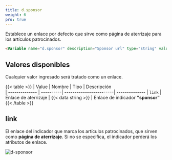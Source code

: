 ```yaml
---
title: d.sponsor
weight: 6
pro: true
---
```


Establece un enlace por defecto que sirve como página de aterrizaje para los artículos patrocinados.

```html
<Variable name="d.sponsor" description="Sponsor url" type="string" value=""/>
```

## Valores disponibles

Cualquier valor ingresado será tratado como un enlace.

{{< table >}}
| Value          | Nombre    | Tipo                    | Descripción   
| -------------- | ----------| ------------------------| --------------
| `link`         | Enlace de aterrizaje    | {{< data string >}}  | Enlace de indicador **"sponsor"**
{{< /table >}}


## link

El enlace del indicador que marca los artículos patrocinados, que sirven como **página de aterrizaje**. Si no se especifica, el indicador perderá los atributos de enlace.

![d-sponsor](/images/variables/default/d-sponsor.png)
